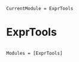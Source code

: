```@meta
CurrentModule = ExprTools
```

# ExprTools

```@index
```

```@autodocs
Modules = [ExprTools]
```
